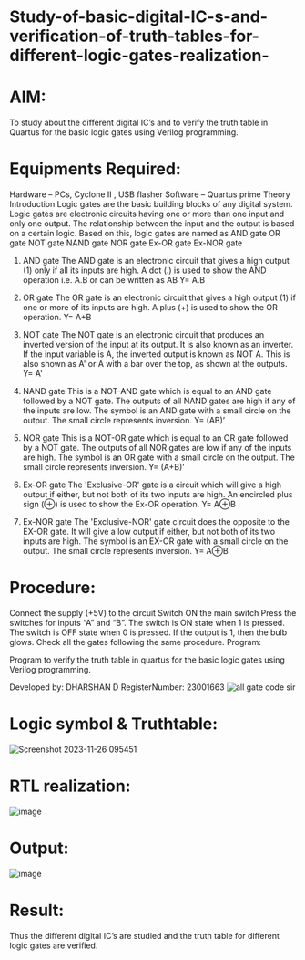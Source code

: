 # Study-of-basic-digital-IC-s-and-verification-of-truth-tables-for-different-logic-gates-realization-
# AIM:
To study about the different digital IC’s and to verify the truth table in Quartus for the basic logic gates using Verilog programming.
# Equipments Required:
Hardware – PCs, Cyclone II , USB flasher
Software – Quartus prime
Theory
Introduction
Logic gates are the basic building blocks of any digital system. Logic gates are electronic circuits having one or more than one input and only one output. The relationship between the input and the output is based on a certain logic. Based on this, logic gates are named as
AND gate
OR gate
NOT gate
NAND gate
NOR gate
Ex-OR gate
Ex-NOR gate
1) AND gate
The AND gate is an electronic circuit that gives a high output (1) only if all its inputs are high. A dot (.) is used to show the AND operation i.e. A.B or can be written as AB
Y= A.B

2) OR gate
The OR gate is an electronic circuit that gives a high output (1) if one or more of its inputs are high. A plus (+) is used to show the OR operation.
Y= A+B

3) NOT gate
The NOT gate is an electronic circuit that produces an inverted version of the input at its output. It is also known as an inverter. If the input variable is A, the inverted output is known as NOT A. This is also shown as A' or A with a bar over the top, as shown at the outputs.
Y= A'

4) NAND gate
This is a NOT-AND gate which is equal to an AND gate followed by a NOT gate. The outputs of all NAND gates are high if any of the inputs are low. The symbol is an AND gate with a small circle on the output. The small circle represents inversion.
Y= (AB)’

5) NOR gate
This is a NOT-OR gate which is equal to an OR gate followed by a NOT gate. The outputs of all NOR gates are low if any of the inputs are high. The symbol is an OR gate with a small circle on the output. The small circle represents inversion.
Y= (A+B)’

6) Ex-OR gate
The 'Exclusive-OR' gate is a circuit which will give a high output if either, but not both of its two inputs are high. An encircled plus sign (⊕) is used to show the Ex-OR operation.
Y= A⊕B

7) Ex-NOR gate
The 'Exclusive-NOR' gate circuit does the opposite to the EX-OR gate. It will give a low output if either, but not both of its two inputs are high. The symbol is an EX-OR gate with a small circle on the output. The small circle represents inversion.
Y= A⊕B

# Procedure:
Connect the supply (+5V) to the circuit
Switch ON the main switch
Press the switches for inputs “A” and “B”. The switch is ON state when 1 is pressed. The switch is OFF state when 0 is pressed.
If the output is 1, then the bulb glows.
Check all the gates following the same procedure.
Program:

Program to verify the truth table in quartus for the basic logic gates using Verilog programming.

Developed by: DHARSHAN D
RegisterNumber:  23001663
![all gate code sir](https://github.com/dharshan7200/Study-of-basic-digital-IC-s-and-verification-of-truth-tables-for-different-logic-gates-realization-/assets/138850116/008680c6-5448-4b34-b6b3-d29d0d233833)
# Logic symbol & Truthtable:
![Screenshot 2023-11-26 095451](https://github.com/dharshan7200/Study-of-basic-digital-IC-s-and-verification-of-truth-tables-for-different-logic-gates-realization-/assets/138850116/9ce708f1-41d6-4935-8d16-3800fb7cf745)

# RTL realization:
![image](https://github.com/dharshan7200/Study-of-basic-digital-IC-s-and-verification-of-truth-tables-for-different-logic-gates-realization-/assets/138850116/4114f186-e9d1-4b97-bb78-a897b1524a95)

# Output:
![image](https://github.com/dharshan7200/Study-of-basic-digital-IC-s-and-verification-of-truth-tables-for-different-logic-gates-realization-/assets/138850116/ff2c9e7a-e76b-4f3c-b09c-a0ae9d7f1af1)

# Result:
Thus the different digital IC’s are studied and the truth table for different logic gates are verified.
